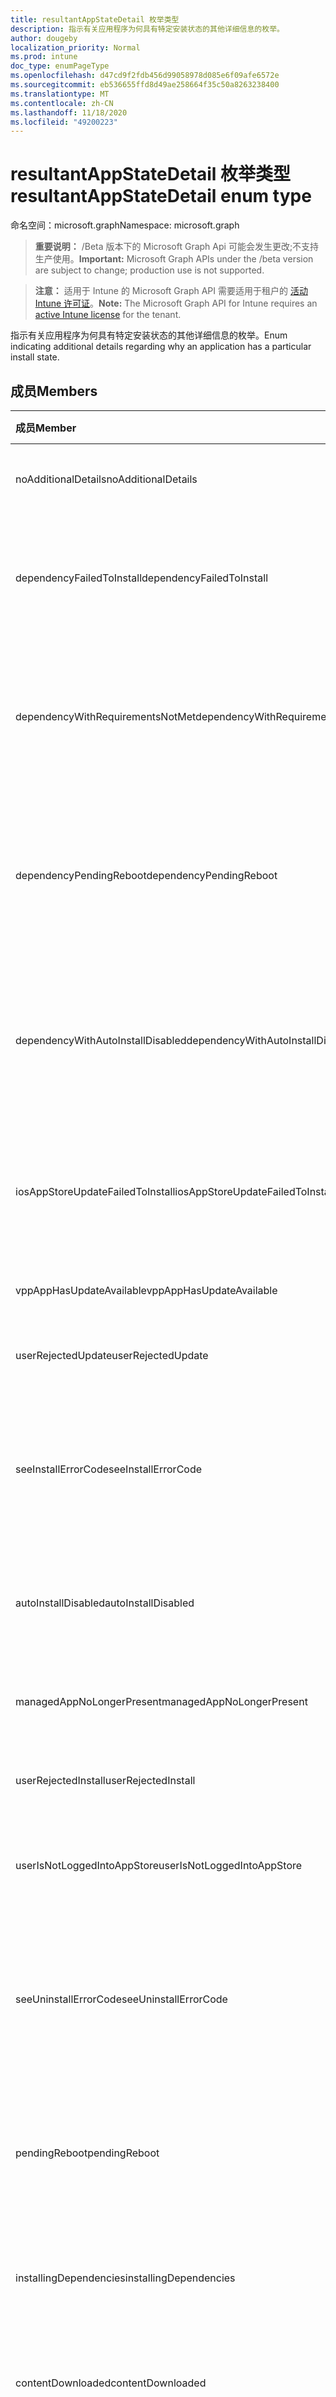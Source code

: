 ```yaml
---
title: resultantAppStateDetail 枚举类型
description: 指示有关应用程序为何具有特定安装状态的其他详细信息的枚举。
author: dougeby
localization_priority: Normal
ms.prod: intune
doc_type: enumPageType
ms.openlocfilehash: d47cd9f2fdb456d99058978d085e6f09afe6572e
ms.sourcegitcommit: eb536655ffd8d49ae258664f35c50a8263238400
ms.translationtype: MT
ms.contentlocale: zh-CN
ms.lasthandoff: 11/18/2020
ms.locfileid: "49200223"
---
```

# <a name="resultantappstatedetail-enum-type"></a><span data-ttu-id="a446b-103">resultantAppStateDetail 枚举类型</span><span class="sxs-lookup"><span data-stu-id="a446b-103">resultantAppStateDetail enum type</span></span>

<span data-ttu-id="a446b-104">命名空间：microsoft.graph</span><span class="sxs-lookup"><span data-stu-id="a446b-104">Namespace: microsoft.graph</span></span>

> <span data-ttu-id="a446b-105">**重要说明：** /Beta 版本下的 Microsoft Graph Api 可能会发生更改;不支持生产使用。</span><span class="sxs-lookup"><span data-stu-id="a446b-105">**Important:** Microsoft Graph APIs under the /beta version are subject to change; production use is not supported.</span></span>

> <span data-ttu-id="a446b-106">**注意：** 适用于 Intune 的 Microsoft Graph API 需要适用于租户的 [活动 Intune 许可证](https://go.microsoft.com/fwlink/?linkid=839381)。</span><span class="sxs-lookup"><span data-stu-id="a446b-106">**Note:** The Microsoft Graph API for Intune requires an [active Intune license](https://go.microsoft.com/fwlink/?linkid=839381) for the tenant.</span></span>

<span data-ttu-id="a446b-107">指示有关应用程序为何具有特定安装状态的其他详细信息的枚举。</span><span class="sxs-lookup"><span data-stu-id="a446b-107">Enum indicating additional details regarding why an application has a particular install state.</span></span>

## <a name="members"></a><span data-ttu-id="a446b-108">成员</span><span class="sxs-lookup"><span data-stu-id="a446b-108">Members</span></span>
|<span data-ttu-id="a446b-109">成员</span><span class="sxs-lookup"><span data-stu-id="a446b-109">Member</span></span>|<span data-ttu-id="a446b-110">值</span><span class="sxs-lookup"><span data-stu-id="a446b-110">Value</span></span>|<span data-ttu-id="a446b-111">说明</span><span class="sxs-lookup"><span data-stu-id="a446b-111">Description</span></span>|
|:---|:---|:---|
|<span data-ttu-id="a446b-112">noAdditionalDetails</span><span class="sxs-lookup"><span data-stu-id="a446b-112">noAdditionalDetails</span></span>|<span data-ttu-id="a446b-113">0</span><span class="sxs-lookup"><span data-stu-id="a446b-113">0</span></span>|<span data-ttu-id="a446b-114">没有可用的其他详细信息。</span><span class="sxs-lookup"><span data-stu-id="a446b-114">No additional details are available.</span></span>|
|<span data-ttu-id="a446b-115">dependencyFailedToInstall</span><span class="sxs-lookup"><span data-stu-id="a446b-115">dependencyFailedToInstall</span></span>|<span data-ttu-id="a446b-116">1</span><span class="sxs-lookup"><span data-stu-id="a446b-116">1</span></span>|<span data-ttu-id="a446b-117">一个或多个应用程序的依存关系未能安装。</span><span class="sxs-lookup"><span data-stu-id="a446b-117">One or more of the application's dependencies failed to install.</span></span>|
|<span data-ttu-id="a446b-118">dependencyWithRequirementsNotMet</span><span class="sxs-lookup"><span data-stu-id="a446b-118">dependencyWithRequirementsNotMet</span></span>|<span data-ttu-id="a446b-119">双面</span><span class="sxs-lookup"><span data-stu-id="a446b-119">2</span></span>|<span data-ttu-id="a446b-120">一个或多个应用程序的依赖项具有未满足的要求。</span><span class="sxs-lookup"><span data-stu-id="a446b-120">One or more of the application's dependencies have requirements which are not met.</span></span>|
|<span data-ttu-id="a446b-121">dependencyPendingReboot</span><span class="sxs-lookup"><span data-stu-id="a446b-121">dependencyPendingReboot</span></span>|<span data-ttu-id="a446b-122">第三章</span><span class="sxs-lookup"><span data-stu-id="a446b-122">3</span></span>|<span data-ttu-id="a446b-123">一个或多个应用程序的依赖项需要重新启动设备才能完成安装。</span><span class="sxs-lookup"><span data-stu-id="a446b-123">One or more of the application's dependencies require a device reboot to complete installation.</span></span>|
|<span data-ttu-id="a446b-124">dependencyWithAutoInstallDisabled</span><span class="sxs-lookup"><span data-stu-id="a446b-124">dependencyWithAutoInstallDisabled</span></span>|<span data-ttu-id="a446b-125">4 </span><span class="sxs-lookup"><span data-stu-id="a446b-125">4</span></span>|<span data-ttu-id="a446b-126">一个或多个应用程序的依赖项配置为不自动安装。</span><span class="sxs-lookup"><span data-stu-id="a446b-126">One or more of the application's dependencies are configured to not automatically install.</span></span>|
|<span data-ttu-id="a446b-127">iosAppStoreUpdateFailedToInstall</span><span class="sxs-lookup"><span data-stu-id="a446b-127">iosAppStoreUpdateFailedToInstall</span></span>|<span data-ttu-id="a446b-128">1000</span><span class="sxs-lookup"><span data-stu-id="a446b-128">1000</span></span>|<span data-ttu-id="a446b-129">最新版本的应用程序无法从早期版本进行更新。</span><span class="sxs-lookup"><span data-stu-id="a446b-129">The latest version of the app failed to update from an earlier version.</span></span>|
|<span data-ttu-id="a446b-130">vppAppHasUpdateAvailable</span><span class="sxs-lookup"><span data-stu-id="a446b-130">vppAppHasUpdateAvailable</span></span>|<span data-ttu-id="a446b-131">1001</span><span class="sxs-lookup"><span data-stu-id="a446b-131">1001</span></span>|<span data-ttu-id="a446b-132">有可用的更新。</span><span class="sxs-lookup"><span data-stu-id="a446b-132">An update is available.</span></span>|
|<span data-ttu-id="a446b-133">userRejectedUpdate</span><span class="sxs-lookup"><span data-stu-id="a446b-133">userRejectedUpdate</span></span>|<span data-ttu-id="a446b-134">1002</span><span class="sxs-lookup"><span data-stu-id="a446b-134">1002</span></span>|<span data-ttu-id="a446b-135">用户拒绝了应用更新。</span><span class="sxs-lookup"><span data-stu-id="a446b-135">The user rejected the app update.</span></span> |
|<span data-ttu-id="a446b-136">seeInstallErrorCode</span><span class="sxs-lookup"><span data-stu-id="a446b-136">seeInstallErrorCode</span></span>|<span data-ttu-id="a446b-137">2000</span><span class="sxs-lookup"><span data-stu-id="a446b-137">2000</span></span>|<span data-ttu-id="a446b-138">应用程序安装失败。</span><span class="sxs-lookup"><span data-stu-id="a446b-138">Application failed to install.</span></span> <span data-ttu-id="a446b-139">有关更多详细信息，请参阅错误代码属性。</span><span class="sxs-lookup"><span data-stu-id="a446b-139">See error code property for more details.</span></span>|
|<span data-ttu-id="a446b-140">autoInstallDisabled</span><span class="sxs-lookup"><span data-stu-id="a446b-140">autoInstallDisabled</span></span>|<span data-ttu-id="a446b-141">3000</span><span class="sxs-lookup"><span data-stu-id="a446b-141">3000</span></span>|<span data-ttu-id="a446b-142">将应用程序配置为不会自动安装。</span><span class="sxs-lookup"><span data-stu-id="a446b-142">Application is configured to not be automatically installed.</span></span>|
|<span data-ttu-id="a446b-143">managedAppNoLongerPresent</span><span class="sxs-lookup"><span data-stu-id="a446b-143">managedAppNoLongerPresent</span></span>|<span data-ttu-id="a446b-144">3001</span><span class="sxs-lookup"><span data-stu-id="a446b-144">3001</span></span>|<span data-ttu-id="a446b-145">应用程序已管理，但不再安装。</span><span class="sxs-lookup"><span data-stu-id="a446b-145">The app is managed but no longer installed.</span></span>|
|<span data-ttu-id="a446b-146">userRejectedInstall</span><span class="sxs-lookup"><span data-stu-id="a446b-146">userRejectedInstall</span></span>|<span data-ttu-id="a446b-147">3002</span><span class="sxs-lookup"><span data-stu-id="a446b-147">3002</span></span>|<span data-ttu-id="a446b-148">用户拒绝了应用安装。</span><span class="sxs-lookup"><span data-stu-id="a446b-148">The user rejected the app install.</span></span>|
|<span data-ttu-id="a446b-149">userIsNotLoggedIntoAppStore</span><span class="sxs-lookup"><span data-stu-id="a446b-149">userIsNotLoggedIntoAppStore</span></span>|<span data-ttu-id="a446b-150">3003</span><span class="sxs-lookup"><span data-stu-id="a446b-150">3003</span></span>|<span data-ttu-id="a446b-151">用户必须登录到应用商店才能安装应用。</span><span class="sxs-lookup"><span data-stu-id="a446b-151">The user must log into the App Store to install app.</span></span>|
|<span data-ttu-id="a446b-152">seeUninstallErrorCode</span><span class="sxs-lookup"><span data-stu-id="a446b-152">seeUninstallErrorCode</span></span>|<span data-ttu-id="a446b-153">4000</span><span class="sxs-lookup"><span data-stu-id="a446b-153">4000</span></span>|<span data-ttu-id="a446b-154">应用程序卸载失败。</span><span class="sxs-lookup"><span data-stu-id="a446b-154">Application failed to uninstall.</span></span> <span data-ttu-id="a446b-155">有关更多详细信息，请参阅错误代码属性。</span><span class="sxs-lookup"><span data-stu-id="a446b-155">See error code property for more details.</span></span>|
|<span data-ttu-id="a446b-156">pendingReboot</span><span class="sxs-lookup"><span data-stu-id="a446b-156">pendingReboot</span></span>|<span data-ttu-id="a446b-157">5000</span><span class="sxs-lookup"><span data-stu-id="a446b-157">5000</span></span>|<span data-ttu-id="a446b-158">必须重新启动设备才能完成应用程序的安装。</span><span class="sxs-lookup"><span data-stu-id="a446b-158">Device must be rebooted to complete installation of the application.</span></span>|
|<span data-ttu-id="a446b-159">installingDependencies</span><span class="sxs-lookup"><span data-stu-id="a446b-159">installingDependencies</span></span>|<span data-ttu-id="a446b-160">5001</span><span class="sxs-lookup"><span data-stu-id="a446b-160">5001</span></span>|<span data-ttu-id="a446b-161">一个或多个应用程序的依赖项正在安装。</span><span class="sxs-lookup"><span data-stu-id="a446b-161">One or more of the application's dependencies are installing.</span></span>|
|<span data-ttu-id="a446b-162">contentDownloaded</span><span class="sxs-lookup"><span data-stu-id="a446b-162">contentDownloaded</span></span>|<span data-ttu-id="a446b-163">5002</span><span class="sxs-lookup"><span data-stu-id="a446b-163">5002</span></span>|<span data-ttu-id="a446b-164">将应用程序内容下载到设备。</span><span class="sxs-lookup"><span data-stu-id="a446b-164">Application content was downloaded to the device.</span></span>|
|<span data-ttu-id="a446b-165">powerShellScriptRequirementNotMet</span><span class="sxs-lookup"><span data-stu-id="a446b-165">powerShellScriptRequirementNotMet</span></span>|<span data-ttu-id="a446b-166">-1013</span><span class="sxs-lookup"><span data-stu-id="a446b-166">-1013</span></span>|<span data-ttu-id="a446b-167">不满足 PowerShell 脚本要求规则</span><span class="sxs-lookup"><span data-stu-id="a446b-167">PowerShell script requirement rule is not met</span></span>|
|<span data-ttu-id="a446b-168">registryRequirementNotMet</span><span class="sxs-lookup"><span data-stu-id="a446b-168">registryRequirementNotMet</span></span>|<span data-ttu-id="a446b-169">-1012</span><span class="sxs-lookup"><span data-stu-id="a446b-169">-1012</span></span>|<span data-ttu-id="a446b-170">不符合注册表要求规则</span><span class="sxs-lookup"><span data-stu-id="a446b-170">Registry requirement rule is not met</span></span>|
|<span data-ttu-id="a446b-171">fileSystemRequirementNotMet</span><span class="sxs-lookup"><span data-stu-id="a446b-171">fileSystemRequirementNotMet</span></span>|<span data-ttu-id="a446b-172">-1011</span><span class="sxs-lookup"><span data-stu-id="a446b-172">-1011</span></span>|<span data-ttu-id="a446b-173">不符合文件系统要求规则</span><span class="sxs-lookup"><span data-stu-id="a446b-173">File system requirement rule is not met</span></span>|
|<span data-ttu-id="a446b-174">platformNotApplicable</span><span class="sxs-lookup"><span data-stu-id="a446b-174">platformNotApplicable</span></span>|<span data-ttu-id="a446b-175">-1006</span><span class="sxs-lookup"><span data-stu-id="a446b-175">-1006</span></span>|<span data-ttu-id="a446b-176">应用程序不适用于此平台。</span><span class="sxs-lookup"><span data-stu-id="a446b-176">Application is not applicable to this platform.</span></span> <span data-ttu-id="a446b-177"> (，例如，面向 IOS) 的 Android 应用程序</span><span class="sxs-lookup"><span data-stu-id="a446b-177">(e.g. Android app targeted to IOS)</span></span>|
|<span data-ttu-id="a446b-178">minimumCpuSpeedNotMet</span><span class="sxs-lookup"><span data-stu-id="a446b-178">minimumCpuSpeedNotMet</span></span>|<span data-ttu-id="a446b-179">-1005</span><span class="sxs-lookup"><span data-stu-id="a446b-179">-1005</span></span>|<span data-ttu-id="a446b-180">目标设备上的 CPU 速度小于配置的最小值。</span><span class="sxs-lookup"><span data-stu-id="a446b-180">CPU speed on the target device is less than the configured minimum.</span></span>|
|<span data-ttu-id="a446b-181">minimumLogicalProcessorCountNotMet</span><span class="sxs-lookup"><span data-stu-id="a446b-181">minimumLogicalProcessorCountNotMet</span></span>|<span data-ttu-id="a446b-182">-1004</span><span class="sxs-lookup"><span data-stu-id="a446b-182">-1004</span></span>|<span data-ttu-id="a446b-183">目标设备上的逻辑处理器计数小于配置的最小值。</span><span class="sxs-lookup"><span data-stu-id="a446b-183">Count of logical processors on the target device is less than the configured minimum.</span></span>|
|<span data-ttu-id="a446b-184">minimumPhysicalMemoryNotMet</span><span class="sxs-lookup"><span data-stu-id="a446b-184">minimumPhysicalMemoryNotMet</span></span>|<span data-ttu-id="a446b-185">-1003</span><span class="sxs-lookup"><span data-stu-id="a446b-185">-1003</span></span>|<span data-ttu-id="a446b-186">目标设备上的 RAM 量小于配置的最小值。</span><span class="sxs-lookup"><span data-stu-id="a446b-186">Amount of RAM on the target device is less than the configured minimum.</span></span>|
|<span data-ttu-id="a446b-187">minimumOsVersionNotMet</span><span class="sxs-lookup"><span data-stu-id="a446b-187">minimumOsVersionNotMet</span></span>|<span data-ttu-id="a446b-188">-1002</span><span class="sxs-lookup"><span data-stu-id="a446b-188">-1002</span></span>|<span data-ttu-id="a446b-189">目标设备上的 OS 版本小于配置的最小值。</span><span class="sxs-lookup"><span data-stu-id="a446b-189">OS version on the target device is less than the configured minimum.</span></span>|
|<span data-ttu-id="a446b-190">minimumDiskSpaceNotMet</span><span class="sxs-lookup"><span data-stu-id="a446b-190">minimumDiskSpaceNotMet</span></span>|<span data-ttu-id="a446b-191">-1001</span><span class="sxs-lookup"><span data-stu-id="a446b-191">-1001</span></span>|<span data-ttu-id="a446b-192">目标设备上的可用磁盘空间小于配置的最小值。</span><span class="sxs-lookup"><span data-stu-id="a446b-192">Available disk space on the target device is less than the configured minimum.</span></span>|
|<span data-ttu-id="a446b-193">processorArchitectureNotApplicable</span><span class="sxs-lookup"><span data-stu-id="a446b-193">processorArchitectureNotApplicable</span></span>|<span data-ttu-id="a446b-194">-1000</span><span class="sxs-lookup"><span data-stu-id="a446b-194">-1000</span></span>|<span data-ttu-id="a446b-195">设备体系结构 (例如，x86/amd64) 不适用于应用程序。</span><span class="sxs-lookup"><span data-stu-id="a446b-195">Device architecture (e.g. x86/amd64) is not applicable for the application.</span></span>|





